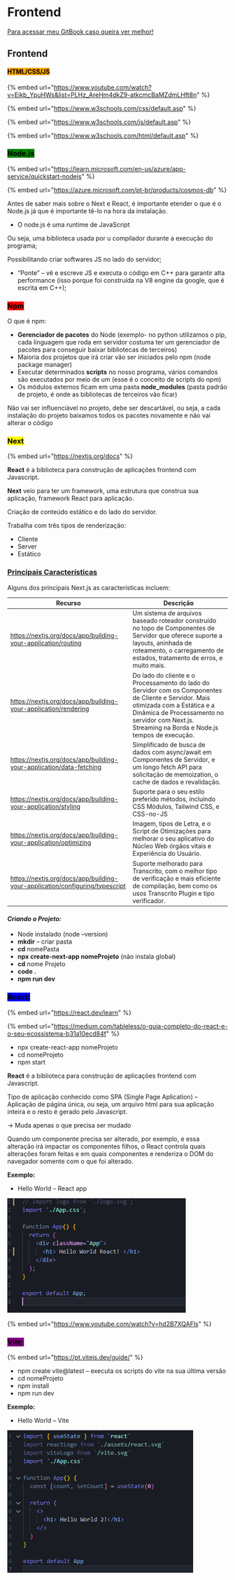 # Frontend

[Para acessar meu GitBook caso queira ver melhor!](https://julinha.gitbook.io/frontend/)

## Frontend

#### <mark style="background-color:orange;">**HTML/CSS/JS**</mark>

{% embed url="https://www.youtube.com/watch?v=Ejkb_YpuHWs&list=PLHz_AreHm4dkZ9-atkcmcBaMZdmLHft8n" %}

{% embed url="https://www.w3schools.com/css/default.asp" %}

{% embed url="https://www.w3schools.com/js/default.asp" %}

{% embed url="https://www.w3schools.com/html/default.asp" %}

### <mark style="background-color:green;">Node.js</mark>

{% embed url="https://learn.microsoft.com/en-us/azure/app-service/quickstart-nodejs" %}

{% embed url="https://azure.microsoft.com/pt-br/products/cosmos-db" %}

Antes de saber mais sobre o Next e React, é importante etender o que é o Node.js já que é importante tê-lo na hora da instalação.

* O node.js é uma runtime de JavaScript

Ou seja, uma biblioteca usada por u compilador durante a execução do programa;

Possibilitando criar softwares JS no lado do servidor;

* “Ponte” – vê e escreve JS e executa o código em C++ para garantir alta performance (isso porque foi construída na V8 engine da google, que é escrita em C++);

### <mark style="background-color:red;">Npm</mark>

O que é npm:

* **Gerenciador de pacotes** do Node (exemplo- no python utilizamos o pip, cada linguagem que roda em servidor costuma ter um gerenciador de pacotes para conseguir baixar bibliotecas de terceiros)
* Maioria dos projetos que irá criar vão ser iniciados pelo npm (node package manager)
* Executar determinados **scripts** no nosso programa, vários comandos são executados por meio de um (esse é o conceito de scripts do npm)
* Os módulos externos ficam em uma pasta **node\_modules** (pasta padrão de projeto, é onde as bibliotecas de terceiros vão ficar)

Não vai ser influenciável no projeto, debe ser descartável, ou seja, a cada instalação do projeto baixamos todos os pacotes novamente e não vai alterar o código

### <mark style="background-color:yellow;">Next</mark>

{% embed url="https://nextjs.org/docs" %}

**React** é a biblioteca para construção de aplicações frontend com Javascript.

**Next** veio para ter um framework, uma estrutura que construa sua aplicação, framework React para aplicação.

Criação de conteúdo estático e do lado do servidor.

Trabalha com três tipos de renderização:

* Cliente
* Server
* Estático

### [**Principais Características**](https://nextjs.org/docs#main-features)

Alguns dos principais Next.js as características incluem:

| Recurso                                                                      | Descrição                                                                                                                                                                                                                                |
| ---------------------------------------------------------------------------- | ---------------------------------------------------------------------------------------------------------------------------------------------------------------------------------------------------------------------------------------- |
| https://nextjs.org/docs/app/building-your-application/routing                | Um sistema de arquivos baseado roteador construído no topo de Componentes de Servidor que oferece suporte a layouts, aninhada de roteamento, o carregamento de estados, tratamento de erros, e muito mais.                               |
| https://nextjs.org/docs/app/building-your-application/rendering              | Do lado do cliente e o Processamento do lado do Servidor com os Componentes de Cliente e Servidor. Mais otimizada com a Estática e a Dinâmica de Processamento no servidor com Next.js. Streaming na Borda e Node.js tempos de execução. |
| https://nextjs.org/docs/app/building-your-application/data-fetching          | Simplificado de busca de dados com async/await em Componentes de Servidor, e um longo fetch API para solicitação de memoization, o cache de dados e revalidação.                                                                         |
| https://nextjs.org/docs/app/building-your-application/styling                | Suporte para o seu estilo preferido métodos, incluindo CSS Módulos, Tailwind CSS, e CSS-no-JS                                                                                                                                            |
| https://nextjs.org/docs/app/building-your-application/optimizing             | Imagem, tipos de Letra, e o Script de Otimizações para melhorar o seu aplicativo do Núcleo Web órgãos vitais e Experiência do Usuário.                                                                                                   |
| https://nextjs.org/docs/app/building-your-application/configuring/typescript | Suporte melhorado para Transcrito, com o melhor tipo de verificação e mais eficiente de compilação, bem como os usos Transcrito Plugin e tipo verificador.                                                                               |

#### _**Criando o Projeto:**_

* Node instalado (node –version)
* **mkdir** – criar pasta
* **cd** nomePasta
* **npx create-next-app nomeProjeto** (não instala global)
* **cd** nome Projeto
* **code .**
* **npm run dev**

### _<mark style="background-color:blue;">**React:**</mark>_

{% embed url="https://react.dev/learn" %}

{% embed url="https://medium.com/tableless/o-guia-completo-do-react-e-o-seu-ecossistema-b31a10ecd84f" %}

* npx create-react-app nomeProjeto
* cd nomeProjeto
* npm start

**React** é a biblioteca para construção de aplicações frontend com Javascript.

Tipo de aplicação conhecido como SPA (Single Page Aplication) – Aplicação de página única, ou seja, um arquivo html para sua aplicação inteira e o resto é gerado pelo Javascript.

→ Muda apenas o que precisa ser mudado

Quando um componente precisa ser alterado, por exemplo, e essa alteração irá impactar os componentes filhos, o React controla quais alterações foram feitas e em quais componentes e renderiza o DOM do navegador somente com o que foi alterado.



**Exemplo:**

* Hello World – React app

![](.gitbook/assets/hr.png)

{% embed url="https://www.youtube.com/watch?v=hd2B7XQAFls" %}

### <mark style="background-color:purple;">Vi</mark>_<mark style="background-color:purple;">**te:**</mark>_

{% embed url="https://pt.vitejs.dev/guide/" %}

* npm create vite@latest – executa os scripts do vite na sua última versão
* cd nomeProjeto
* npm install
* npm run dev

**Exemplo:**

* Hello World – Vite

![](.gitbook/assets/hv.png)

